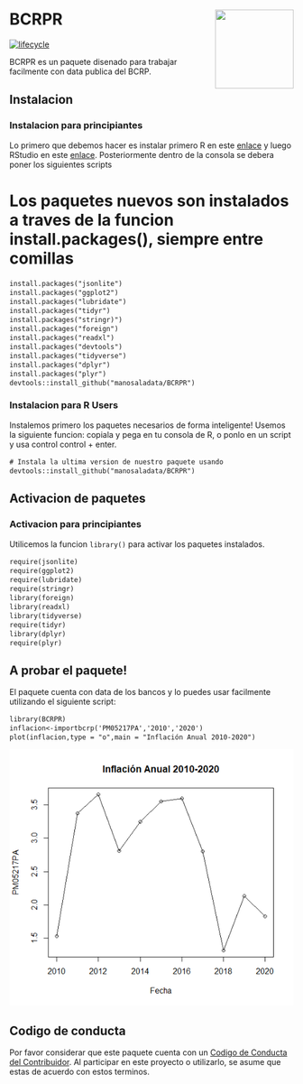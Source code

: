 <!-- README.md is generated from README.Rmd. Please edit that file -->
BCRPR <img src="man/figures/logo.png" align="right" height="140" width="139"/>
=============================================================================

[![lifecycle](https://img.shields.io/badge/lifecycle-maturing-blue.svg)](https://www.tidyverse.org/lifecycle/#maturing)

BCRPR es un paquete disenado para trabajar facilmente con data publica del
BCRP.

Instalacion
-----------

### Instalacion para principiantes

Lo primero que debemos hacer es instalar primero R en este
[enlace](https://cran.r-project.org/bin/windows/base/) y luego RStudio
en este [enlace](https://download1.rstudio.org/RStudio-1.1.453.exe).
Posteriormente dentro de la consola se debera poner los siguientes
scripts

# Los paquetes nuevos son instalados a traves de la funcion install.packages(), siempre entre comillas

    install.packages("jsonlite")
    install.packages("ggplot2")
    install.packages("lubridate")
    install.packages("tidyr")
    install.packages("stringr)")
    install.packages("foreign")
    install.packages("readxl")
    install.packages("devtools")
    install.packages("tidyverse")
    install.packages("dplyr")
    install.packages("plyr")
    devtools::install_github("manosaladata/BCRPR")

### Instalacion para R Users

Instalemos primero los paquetes necesarios de forma inteligente! Usemos
la siguiente funcion: copiala y pega en tu consola de R, o ponlo en un
script y usa control control + enter.

    # Instala la ultima version de nuestro paquete usando
    devtools::install_github("manosaladata/BCRPR")

Activacion de paquetes
----------------------

### Activacion para principiantes

Utilicemos la funcion `library()` para activar los paquetes instalados.

    require(jsonlite)
    require(ggplot2)
    require(lubridate)
    require(stringr)
    library(foreign)
    library(readxl)
    library(tidyverse)
    require(tidyr)
    library(dplyr)
    require(plyr)


A probar el paquete!
--------------------

El paquete cuenta con data de los bancos y lo puedes usar facilmente
utilizando el siguiente script:

    library(BCRPR)
    inflacion<-importbcrp('PM05217PA','2010','2020')
    plot(inflacion,type = "o",main = "Inflación Anual 2010-2020")


![Aquí la descripción de la imagen por si no carga](https://github.com/manosaladata/BCRPR/blob/master/BCRPR/man/Rplot.png)


Codigo de conducta
------------------

Por favor considerar que este paquete cuenta con un [Codigo de Conducta
del Contribuidor](CODE_OF_CONDUCT.md). Al participar en este proyecto o
utilizarlo, se asume que estas de acuerdo con estos terminos.

